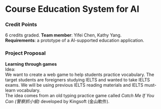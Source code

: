 # Course Education System for AI

### Credit Points
6 credits graded. **Team member**: Yifei Chen, Kathy Yang. <br>
**Requirements**: a prototype of a AI-supported education application.

### Project Proposal
**Learning through games** <br>
Idea: <br>
We want to create a web game to help students practice vocabulary. The target students are foreigners studying IELTS and wanted to take IELTS exams. We will be using previous IELTS reading materials and IELTS must-learn vocabulary. <br>
The idea comes from an old typing practice game called _Catch Me If You Can (警察抓小偷)_ developed by Kingsoft (金山軟件).







